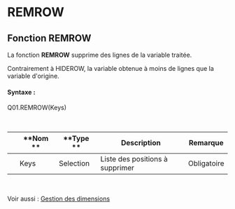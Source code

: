 # REMROW

## Fonction REMROW

La fonction **REMROW** supprime des lignes de la variable traitée.

Contrairement à HIDEROW, la variable obtenue à moins de lignes que la variable d'origine.

#### Syntaxe :&nbsp;

Q01.REMROW(Keys)

&nbsp;

| &nbsp; | **Nom ** | **Type ** | **Description** | **Remarque** |
| --- | --- | --- | --- | --- |
| &nbsp; | Keys | Selection | Liste des positions à supprimer | Obligatoire |


&nbsp;

Voir aussi : [Gestion des dimensions](<Gererlesdimensionsdesvariables1.md>)
